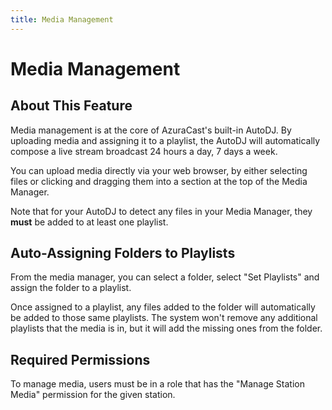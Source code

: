 ```yaml
---
title: Media Management
---
```


# Media Management

## About This Feature

Media management is at the core of AzuraCast's built-in AutoDJ. By uploading media and assigning it to a playlist, the AutoDJ will automatically compose a live stream broadcast 24 hours a day, 7 days a week.

You can upload media directly via your web browser, by either selecting files or clicking and dragging them into a section at the top of the Media Manager.

Note that for your AutoDJ to detect any files in your Media Manager, they **must** be added to at least one playlist.

## Auto-Assigning Folders to Playlists

From the media manager, you can select a folder, select "Set Playlists" and assign the folder to a playlist.

Once assigned to a playlist, any files added to the folder will automatically be added to those same playlists. The system won't remove any additional playlists that the media is in, but it will add the missing ones from the folder.

## Required Permissions

To manage media, users must be in a role that has the "Manage Station Media" permission for the given station.